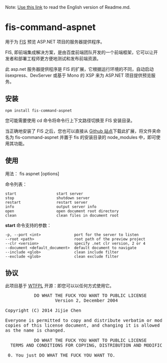Note: [Use this link](https://github.com/ciznx/fis-command-aspnet/blob/master/Readme-en.md) to read the English version of Readme.md.

# fis-command-aspnet #

用于为  [FIS](https://github.com/fex-team/fis) 预览 ASP.NET 项目的服务器提供程序。

FIS, 即前端集成解决方案，是由百度前端团队开发的一个前端框架，它可以让开发者和部署工程师更方便地测试和发布前端资源。

此 asp.net 服务器提供程序是 FIS 的扩展，它根据运行环境的不同，自动启动 iisexpress、DevServer 或基于 Mono 的 XSP 来为 ASP.NET 项目提供预览服务。 


## 安装 ##

    npm install fis-command-aspnet

您可能需要使用 cd 命令将命令行上下文路径切换至 FIS 安装目录。

当正确地安装了 FIS 之后，您也可以直接从 [Github 站点](https://github.com/ciznx/fis-command-aspnet)下载此扩展，将文件夹命名为 fis-command-aspnet 并置于 fis 的安装目录的 node_modules 中，即可使用其功能。

## 使用 ##

  用法： fis aspnet <command> [options]

  命令列表：

    start                  start server
    stop                   shutdown server
    restart                restart server
    info                   output server info
    open                   open document root directory
    clean                  clean files in document root

  **start** 命令支持的参数：

    -p, --port <int>               port for the server to listen
    --root <path>                  root path of the preview project
    --clr <version>                specify .net clr version, 2 or 4
    --document <default_document>  default document to navigate
    --include <glob>               clean include filter
    --exclude <glob>               clean exclude filter



## 协议 ##

此项目基于 [WTFPL](http://en.wikipedia.org/wiki/WTFPL) 开源：即您可以以任何方式使用它。

<pre>
           DO WHAT THE FUCK YOU WANT TO PUBLIC LICENSE
                   Version 2, December 2004

Copyright (C) 2014 Jijie Chen <ciznx@ciznx.com>

Everyone is permitted to copy and distribute verbatim or modified
copies of this license document, and changing it is allowed as long
as the name is changed.

           DO WHAT THE FUCK YOU WANT TO PUBLIC LICENSE
  TERMS AND CONDITIONS FOR COPYING, DISTRIBUTION AND MODIFICATION

 0. You just DO WHAT THE FUCK YOU WANT TO.
</pre>